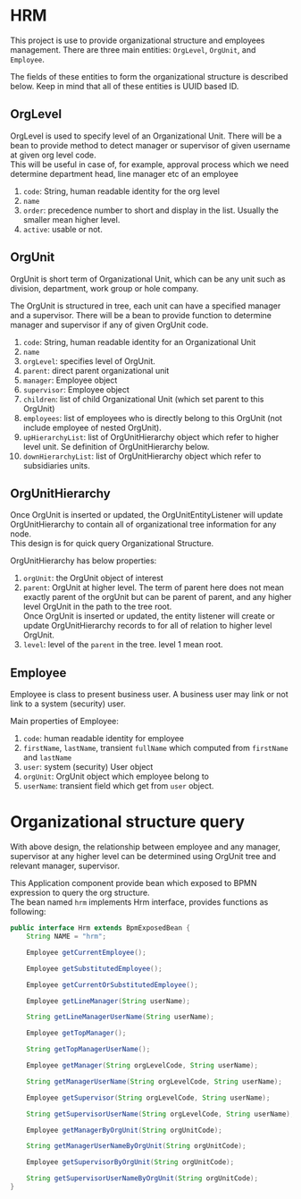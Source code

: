 # HRM
This project is use to provide organizational structure and employees management. 
There are three main entities: `OrgLevel`, `OrgUnit`, and `Employee`.

The fields of these entities to form the organizational structure is described below. Keep in mind that all of these entities is UUID based ID.

## OrgLevel

OrgLevel is used to specify level of an Organizational Unit. There will be a bean to provide method to detect manager or supervisor of given username at given org level code.  
This will be useful in case of, for example, approval process which we need determine department head, line manager etc of an employee

1. `code`: String, human readable identity for the org level
2. `name`
3. `order`: precedence number to short and display in the list. Usually the smaller mean higher level.
4. `active`: usable or not.

## OrgUnit

OrgUnit is short term of Organizational Unit, which can be any unit such as division, department, work group or hole company.

The OrgUnit is structured in tree, each unit can have a specified manager and a supervisor. There will be a bean to provide function to determine manager and supervisor if any of given OrgUnit code.

1. `code`: String, human readable identity for an Organizational Unit
2. `name`
3. `orgLevel`: specifies level of OrgUnit.
4. `parent`: direct parent organizational unit
5. `manager`: Employee object
6. `supervisor`: Employee object
7. `children`: list of child Organizational Unit (which set parent to this OrgUnit)
8. `employees`: list of employees who is directly belong to this OrgUnit (not include employee of nested OrgUnit).
9. `upHierarchyList`: list of OrgUnitHierarchy object which refer to higher level unit. Se definition of OrgUnitHierarchy below.
10. `downHierarchyList`: list of OrgUnitHierarchy object which refer to subsidiaries units.

## OrgUnitHierarchy

Once OrgUnit is inserted or updated, the OrgUnitEntityListener will update OrgUnitHierarchy to contain all of organizational tree information for any node.  
This design is for quick query Organizational Structure.

OrgUnitHierarchy has below properties:

1. `orgUnit`: the OrgUnit object of interest
2. `parent`: OrgUnit at higher level. The term of parent here does not mean exactly parent of the orgUnit but can be parent of parent, and any higher level OrgUnit in the path to the tree root.  
Once OrgUnit is inserted or updated, the entity listener will create or update OrgUnitHierarchy records to for all of relation to higher level OrgUnit.
3. `level`: level of the `parent` in the tree. level 1 mean root.

## Employee

Employee is class to present business user. A business user may link or not link to a system (security) user.

Main properties of Employee:

1. `code`: human readable identity for employee
2. `firstName`, `lastName`, transient `fullName` which computed from `firstName` and `lastName`
3. `user`: system (security) User object
4. `orgUnit`: OrgUnit object which employee belong to
5. `userName`: transient field which get from `user` object.

# Organizational structure query
With above design, the relationship between employee and any manager, supervisor at any higher level can be determined using OrgUnit tree and relevant manager, supervisor.

This Application component provide bean which exposed to BPMN expression to query the org structure.  
The bean named `hrm` implements Hrm interface, provides functions as following:

```java
public interface Hrm extends BpmExposedBean {
    String NAME = "hrm";

    Employee getCurrentEmployee();

    Employee getSubstitutedEmployee();

    Employee getCurrentOrSubstitutedEmployee();

    Employee getLineManager(String userName);

    String getLineManagerUserName(String userName);

    Employee getTopManager();

    String getTopManagerUserName();

    Employee getManager(String orgLevelCode, String userName);

    String getManagerUserName(String orgLevelCode, String userName);

    Employee getSupervisor(String orgLevelCode, String userName);

    String getSupervisorUserName(String orgLevelCode, String userName);

    Employee getManagerByOrgUnit(String orgUnitCode);

    String getManagerUserNameByOrgUnit(String orgUnitCode);

    Employee getSupervisorByOrgUnit(String orgUnitCode);

    String getSupervisorUserNameByOrgUnit(String orgUnitCode);
}
```

    